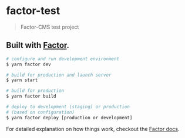 # factor-test

> Factor-CMS test project

## Built with [Factor](https://factor.dev).

``` bash
# configure and run development environment
$ yarn factor dev

# build for production and launch server
$ yarn start

# build for production
$ yarn factor build

# deploy to development (staging) or production
# (based on configuration)
$ yarn factor deploy [production or development]

```

For detailed explanation on how things work, checkout the [Factor docs](https://factor.dev).
